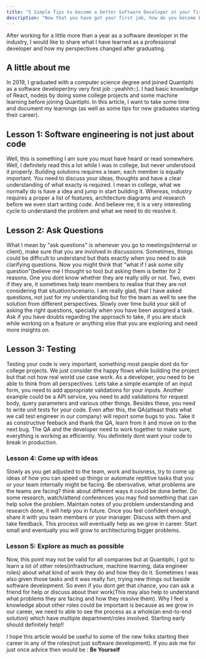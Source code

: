```yaml
---
title: "5 Simple Tips to become a better Software Developer at your first job"
description: "Now that you have got your first job, how do you become better at it? How to ace the first year of your new job as a software developer using this 5 simple tips from personal experience. Improve as a developer by following this simple strategies. Dont make the entry level engineers mistakes and shine at your first job"
---
```


After working for a little more than a year as a software developer in the industry, I would like to share what I have learned as a professional developer and how my perspectives changed after graduating. 

## A little about me

In 2019, I graduated with a computer science degree and joined Quantiphi as a software developer(my very first job ::yeahhh::). I had basic knowledge of React, nodejs by doing some college projects and some machine learning before joining Quantiphi. In this article, I want to take some time and document my learnings (as well as some tips for new graduates starting their career). 


## Lesson 1:  Software engineering is not just about code

Well, this is something I am sure you must have heard or read somewhere. Well, I definitely read this a lot while I was in college, but never understood it properly. Building solutions requires a team, each member is equally important. You need to discuss your ideas, thoughts and have a clear understanding of what exacty is required. I mean in college, what we normally do is have a idea and jump in start building it. Whereas, industry requires a proper a list of features, architecture diagrams and research before we even start writing code. And believe me, it is a very interesting cycle to understand the problem and what we need to do resolve it.

## Lesson 2: Ask Questions

What I mean by "ask questions" is whenever you go to meetings(internal or client), make sure that you are involved in discussions. Sometimes, things could be difficult to understand but thats exactly when you need to ask clarifying questions. Now you might think that "what if I ask some silly question"(believe me I thought so too) but asking them is better for 2 reasons. One you dont know whether they are really silly or not. Two, even if they are, it sometimes help team members to realise that they are not considering that situation/scenario. I am really glad, that I have asked questions, not just for my understanding but for the team as well to see the solution from different perspectives. Slowly over time build your skill of asking the right questions, specially when you have been assigned a task. Ask if you have doubts regarding the approach to take, if you are stuck while working on a feature or anything else that you are exploring and need more insights on.

## Lesson 3: Testing

Testing your code is very important, something most people dont do for college projects. We just consider the happy flows while building the project but that not how real world use case work. As a developer, you need to be able to think from all perspectives. Lets take a simple example of an input form, you need to add appropriate validations for your inputs. Another example could be a API service, you need to add validations for request body, query parameters and various other things. Besides these, you need to write unit tests for your code. Even after this, the QA(atleast thats what we call test engineer in our company) will report some bugs to you. Take it as constructive feeback and thank the QA, learn from it and move on to the next bug. The QA and the developer need to work together to make sure, everything is working as efficiently. You definitely dont want your code to break in production.

### Lesson 4: Come up with ideas

Slowly as you get adjusted to the team, work and buisness, try to come up ideas of how you can speed up things or automate reptitive tasks that you or your team internally might be facing. Be obersvative, what problems are the teams are facing? think about different ways it could be done better. Do some research, watch/attend conferences you may find something that can help solve the problem. Maintain notes of you problem understanding and research done, it will help you in future. Once you feel confident enough, share it with you team members or your manager. Discuss with them and take feedback. This process will eventually help as we grow in career. Start small and eventually you will grow to architecturing bigger problems.

### Lesson 5: Explore as much as possible

Now, this point may not be valid for all companies but at Quantiphi, I got to learn a lot of other roles(infrastructure, machine learning, data engineer roles) about what kind of work they do and how they do it. Sometimes I was also given those tasks and it was really fun, trying new things out beside software development. So even if you dont get that chance, you can ask a friend for help or discuss about their work(This may also help to understand what problems they are facing and how they resolve them). Why I feel a knowledge about other roles could be important is because as we grow in our career, we need to able to see the process as a whole(an end-to-end solution) which have multiple department/roles involved. Starting early should definitely help!!

I hope this article would be useful to some of the new folks starting their career in any of the roles(not just software development). If you ask me for just once advice then would be : **Be Yourself**
